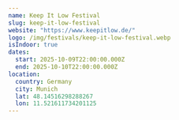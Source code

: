 ```yaml
---
name: Keep It Low Festival
slug: keep-it-low-festival
website: "https://www.keepitlow.de/"
logo: /img/festivals/keep-it-low-festival.webp
isIndoor: true
dates:
  start: 2025-10-09T22:00:00.000Z
  end: 2025-10-10T22:00:00.000Z
location:
  country: Germany
  city: Munich
  lat: 48.14516298288267
  lon: 11.521611734201125
---
```

